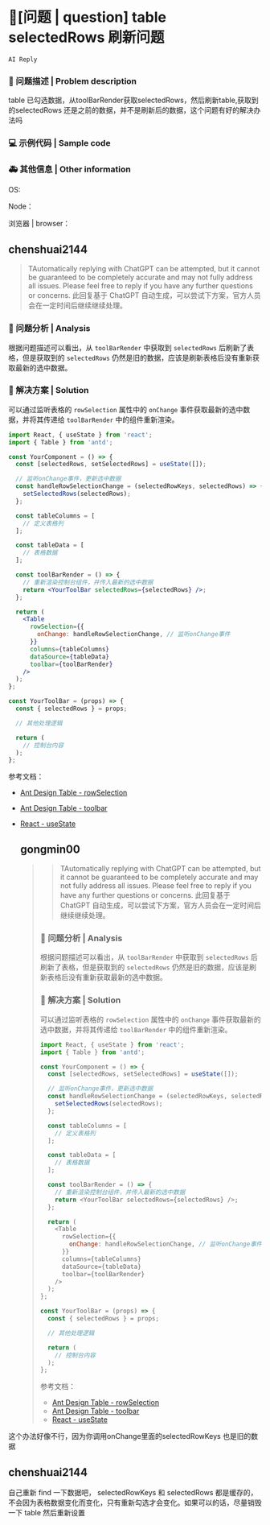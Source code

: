 # 🧐[问题 | question] table selectedRows 刷新问题

`AI Reply`

### 🧐 问题描述 | Problem description

table 已勾选数据，从toolBarRender获取selectedRows，然后刷新table,获取到的selectedRows 还是之前的数据，并不是刷新后的数据，这个问题有好的解决办法吗

<!--
详细地描述问题，让大家都能理解
Describe the problem in detail so that everyone can understand it
-->

### 💻 示例代码 | Sample code

<!--
一个最小可重现的代码，让开发者可以快速的定位问题
A minimal reproducible code that allows developers to quickly locate problems
-->

### 🚑 其他信息 | Other information

<!--
如截图等其他信息可以贴在这里
Other information such as screenshots can be posted here
-->

OS:

Node：

浏览器 | browser：

## chenshuai2144

> TAutomatically replying with ChatGPT can be attempted, but it cannot be guaranteed to be completely accurate and may not fully address all issues. Please feel free to reply if you have any further questions or concerns.
> 此回复基于 ChatGPT 自动生成，可以尝试下方案，官方人员会在一定时间后继续继续处理。

### 🤔 问题分析 | Analysis

根据问题描述可以看出，从 `toolBarRender` 中获取到 `selectedRows` 后刷新了表格，但是获取到的 `selectedRows` 仍然是旧的数据，应该是刷新表格后没有重新获取最新的选中数据。

### 🏃 解决方案 | Solution

可以通过监听表格的 `rowSelection` 属性中的 `onChange` 事件获取最新的选中数据，并将其传递给 `toolBarRender` 中的组件重新渲染。

```jsx
import React, { useState } from 'react';
import { Table } from 'antd';

const YourComponent = () => {
  const [selectedRows, setSelectedRows] = useState([]);

  // 监听onChange事件，更新选中数据
  const handleRowSelectionChange = (selectedRowKeys, selectedRows) => {
    setSelectedRows(selectedRows);
  };

  const tableColumns = [
    // 定义表格列
  ];

  const tableData = [
    // 表格数据
  ];

  const toolBarRender = () => {
    // 重新渲染控制台组件，并传入最新的选中数据
    return <YourToolBar selectedRows={selectedRows} />;
  };

  return (
    <Table
      rowSelection={{
        onChange: handleRowSelectionChange, // 监听onChange事件
      }}
      columns={tableColumns}
      dataSource={tableData}
      toolbar={toolBarRender}
    />
  );
};

const YourToolBar = (props) => {
  const { selectedRows } = props;

  // 其他处理逻辑

  return (
    // 控制台内容
  );
};
```

参考文档：

- [Ant Design Table - rowSelection](https://ant.design/components/table-cn/#components-table-demo-row-selection-custom)
- [Ant Design Table - toolbar](https://ant.design/components/table-cn/#components-table-demo-customized-columns)
- [React - useState](https://zh-hans.reactjs.org/docs/hooks-state.html)

  ## gongmin00

  > > TAutomatically replying with ChatGPT can be attempted, but it cannot be guaranteed to be completely accurate and may not fully address all issues. Please feel free to reply if you have any further questions or concerns.
  > > 此回复基于 ChatGPT 自动生成，可以尝试下方案，官方人员会在一定时间后继续继续处理。
  >
  > ### 🤔 问题分析 | Analysis
  >
  > 根据问题描述可以看出，从 `toolBarRender` 中获取到 `selectedRows` 后刷新了表格，但是获取到的 `selectedRows` 仍然是旧的数据，应该是刷新表格后没有重新获取最新的选中数据。
  >
  > ### 🏃 解决方案 | Solution
  >
  > 可以通过监听表格的 `rowSelection` 属性中的 `onChange` 事件获取最新的选中数据，并将其传递给 `toolBarRender` 中的组件重新渲染。
  >
  > ```js
  > import React, { useState } from 'react';
  > import { Table } from 'antd';
  >
  > const YourComponent = () => {
  >   const [selectedRows, setSelectedRows] = useState([]);
  >
  >   // 监听onChange事件，更新选中数据
  >   const handleRowSelectionChange = (selectedRowKeys, selectedRows) => {
  >     setSelectedRows(selectedRows);
  >   };
  >
  >   const tableColumns = [
  >     // 定义表格列
  >   ];
  >
  >   const tableData = [
  >     // 表格数据
  >   ];
  >
  >   const toolBarRender = () => {
  >     // 重新渲染控制台组件，并传入最新的选中数据
  >     return <YourToolBar selectedRows={selectedRows} />;
  >   };
  >
  >   return (
  >     <Table
  >       rowSelection={{
  >         onChange: handleRowSelectionChange, // 监听onChange事件
  >       }}
  >       columns={tableColumns}
  >       dataSource={tableData}
  >       toolbar={toolBarRender}
  >     />
  >   );
  > };
  >
  > const YourToolBar = (props) => {
  >   const { selectedRows } = props;
  >
  >   // 其他处理逻辑
  >
  >   return (
  >     // 控制台内容
  >   );
  > };
  > ```
  >
  > 参考文档：
  >
  > - [Ant Design Table - rowSelection](https://ant.design/components/table-cn/#components-table-demo-row-selection-custom)
  > - [Ant Design Table - toolbar](https://ant.design/components/table-cn/#components-table-demo-customized-columns)
  > - [React - useState](https://zh-hans.reactjs.org/docs/hooks-state.html)

这个办法好像不行，因为你调用onChange里面的selectedRowKeys 也是旧的数据

## chenshuai2144

自己重新 find 一下数据吧， selectedRowKeys 和 selectedRows 都是缓存的，不会因为表格数据变化而变化，只有重新勾选才会变化。如果可以的话，尽量销毁一下 table 然后重新设置
